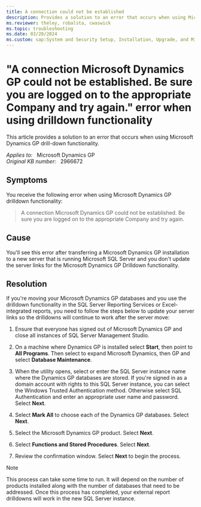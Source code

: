 ```yaml
---
title: A connection could not be established
description: Provides a solution to an error that occurs when using Microsoft Dynamics GP drilldown functionality.
ms.reviewer: theley, robalsta, cwaswick
ms.topic: troubleshooting
ms.date: 03/20/2024
ms.custom: sap:System and Security Setup, Installation, Upgrade, and Migrations
---
```

# "A connection Microsoft Dynamics GP could not be established. Be sure you are logged on to the appropriate Company and try again." error when using drilldown functionality

This article provides a solution to an error that occurs when using Microsoft Dynamics GP drill-down functionality.

_Applies to:_ &nbsp; Microsoft Dynamics GP  
_Original KB number:_ &nbsp; 2966672

## Symptoms

You receive the following error when using Microsoft Dynamics GP drilldown functionality:

> A connection Microsoft Dynamics GP could not be established. Be sure you are logged on to the appropriate Company and try again.

## Cause

You'll see this error after transferring a Microsoft Dynamics GP installation to a new server that is running Microsoft SQL Server and you don't update the server links for the Microsoft Dynamics GP Drilldown functionality.

## Resolution

If you're moving your Microsoft Dynamics GP databases and you use the drilldown functionality in the SQL Server Reporting Services or Excel-integrated reports, you need to follow the steps below to update your server links so the drilldowns will continue to work after the server move:

1. Ensure that everyone has signed out of Microsoft Dynamics GP and close all instances of SQL Server Management Studio.

2. On a machine where Dynamics GP is installed select **Start**, then point to **All Programs**. Then select to expand Microsoft Dynamics, then GP and select **Database Maintenance**.

3. When the utility opens, select or enter the SQL Server instance name where the Dynamics GP databases are stored. If you're signed in as a domain account with rights to this SQL Server instance, you can select the Windows Trusted Authentication method. Otherwise select SQL Authentication and enter an appropriate user name and password. Select **Next**.

4. Select **Mark All** to choose each of the Dynamics GP databases. Select **Next**.

5. Select the Microsoft Dynamics GP product. Select **Next**.

6. Select **Functions and Stored Procedures**. Select **Next**.

7. Review the confirmation window. Select **Next** to begin the process.

> [!NOTE]
> This process can take some time to run. It will depend on the number of products installed along with the number of databases that need to be addressed. Once this process has completed, your external report drilldowns will work in the new SQL Server instance.
